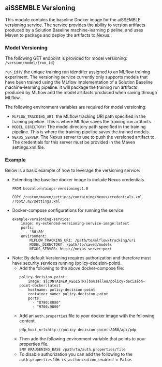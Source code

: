 ## aiSSEMBLE Versioning

This module contains the baseline Docker image for the aiSSEMBLE versioning service. The service provides the ability to version artifacts produced by a Solution Baseline machine-learning pipeline, and uses Maven to package and deploy the artifacts to Nexus.

### Model Versioning

The following GET endpoint is provided for model versioning: `/version/model/{run_id}`

`run_id` is the unique training run identifier assigned to an MLflow training experiment. The versioning service currently only supports models that have been trained using the MLflow implementation of a Solution Baseline machine-learning pipeline. It will package the training run artifacts produced by MLflow and the model artifacts produced when saving through MLflow.

The following environment variables are required for model versioning:
- `MLFLOW_TRACKING_URI`: the MLflow tracking URI path specified in the training pipeline. This is where MLflow saves the training run artifacts.
- `MODEL_DIRECTORY`: The model directory path specified in the training pipeline. This is where the training pipeline saves the trained models.
- `NEXUS_SERVER`: The Nexus server to use to push the versioned artifact to. The credentials for this server must be provided in the Maven settings.xml file.

### Example

Below is a basic example of how to leverage the versioning service:
- Extending the baseline docker image to include Nexus credentials
    ```
    FROM boozallen/aiops-versioning:1.0

    COPY /custom/maven/settings/containing/nexus/credentials.xml /root/.m2/settings.xml
    ```
- Docker-compose configurations for running the service
    ```
    example-versioning-service:
        image: my-extended-versioning-service-image:latest
        ports:
          - '80:80'
        environment:
            MLFLOW_TRACKING_URI: /path/to/mlflow/tracking/uri
            MODEL_DIRECTORY: /path/to/saved/models
            NEXUS_SERVER: http://nexus-server:port
    ```
- Note: By default Versioning requires authorization and therefore must have security services running (policy-decision-point).
    - Add the following to the above docker-compose file:
        ```
        policy-decision-point:
            image: ${CONTAINER_REGISTRY}boozallen/policy-decision-point-docker:latest
            hostname: policy-decision-point
            container_name: policy-decision-point
            ports:
              - "8780:8080"
              - "9700:9000"
        ```
    - Add an `auth.properties` file to your docker image with the following content.
        ```
        pdp_host_url=http://policy-decision-point:8080/api/pdp
        ```
    - Then add the following environment variable that points to your properties file.  
      `ENV KRAUSENING_BASE /path/to/auth.properties/file`
    - To disable authorization you can add the following to the `auth.properties` file: `is_authorization_enabled = False`.

